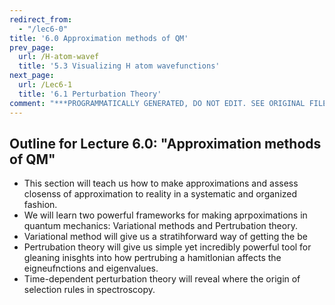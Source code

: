 ```yaml
---
redirect_from:
  - "/lec6-0"
title: '6.0 Approximation methods of QM'
prev_page:
  url: /H-atom-wavef
  title: '5.3 Visualizing H atom wavefunctions'
next_page:
  url: /Lec6-1
  title: '6.1 Perturbation Theory'
comment: "***PROGRAMMATICALLY GENERATED, DO NOT EDIT. SEE ORIGINAL FILES IN /content***"
---
```

## Outline for Lecture 6.0:  "Approximation methods of QM"



- This section will teach us how to make approximations and assess closenss of approximation to reality in a systematic and organized fashion. 
- We will learn two powerful frameworks for making aprpoximations in quantum mechanics: Variational methods and Pertrubation theory. 
- Variational method will give us a stratihforward way of getting the be
- Pertrubation theory will give us simple yet incredibly powerful tool for gleaning inisghts into how pertrubing a  hamitlonian affects the eigneufnctions and eigenvalues. 
- Time-dependent perturbation theory will reveal where the origin of selection rules in spectroscopy. 